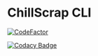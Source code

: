 # ChillScrap CLI


[![CodeFactor](https://www.codefactor.io/repository/github/vawi/chillscrap/badge)](https://www.codefactor.io/repository/github/vawi/chillscrap)

[![Codacy Badge](https://app.codacy.com/project/badge/Grade/9d94354c66aa4eeca5484046a64ef4fa)](https://www.codacy.com/manual/Vawi/chillScrap?utm_source=github.com&amp;utm_medium=referral&amp;utm_content=Vawi/chillScrap&amp;utm_campaign=Badge_Grade)



